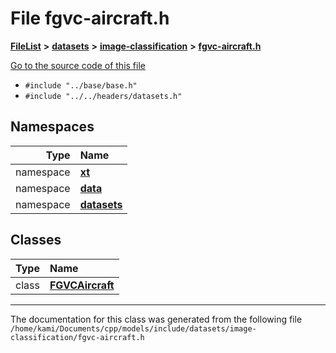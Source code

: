 

# File fgvc-aircraft.h



[**FileList**](files.md) **>** [**datasets**](dir_29ff4802398ba4a572b958e731c7adb4.md) **>** [**image-classification**](dir_9d21d6f83a70094db43fe94b096ae893.md) **>** [**fgvc-aircraft.h**](fgvc-aircraft_8h.md)

[Go to the source code of this file](fgvc-aircraft_8h_source.md)



* `#include "../base/base.h"`
* `#include "../../headers/datasets.h"`













## Namespaces

| Type | Name |
| ---: | :--- |
| namespace | [**xt**](namespacext.md) <br> |
| namespace | [**data**](namespacext_1_1data.md) <br> |
| namespace | [**datasets**](namespacext_1_1data_1_1datasets.md) <br> |


## Classes

| Type | Name |
| ---: | :--- |
| class | [**FGVCAircraft**](classxt_1_1data_1_1datasets_1_1FGVCAircraft.md) <br> |



















































------------------------------
The documentation for this class was generated from the following file `/home/kami/Documents/cpp/models/include/datasets/image-classification/fgvc-aircraft.h`

